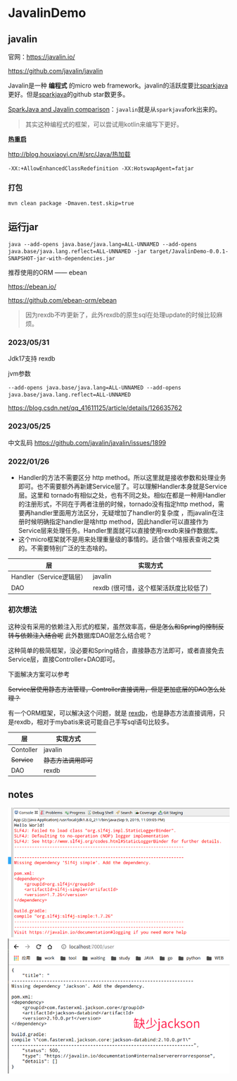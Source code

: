 # JavalinDemo

## javalin

官网：https://javalin.io/

https://github.com/javalin/javalin

Javalin是一种 **编程式** 的micro web framework。javalin的活跃度要比[sparkjava](https://github.com/perwendel/spark)
更好。但是[sparkjava](https://github.com/perwendel/spark)的github star数更多。

[SparkJava and Javalin comparison](https://javalin.io/comparisons/sparkjava)：`javalin`就是从`sparkjava`fork出来的。

> 其实这种编程式的框架，可以尝试用kotlin来编写下更好。

**热重启**

http://blog.houxiaoyi.cn/#/src/Java/热加载

```shell
-XX:+AllowEnhancedClassRedefinition -XX:HotswapAgent=fatjar
```

### 打包

```shell
mvn clean package -Dmaven.test.skip=true
```
## 运行jar

```shell
java --add-opens java.base/java.lang=ALL-UNNAMED --add-opens java.base/java.lang.reflect=ALL-UNNAMED -jar target/JavalinDemo-0.0.1-SNAPSHOT-jar-with-dependencies.jar
```

推荐使用的ORM —— ebean

https://ebean.io/

https://github.com/ebean-orm/ebean

> 因为rexdb不咋更新了，此外rexdb的原生sql在处理update的时候比较麻烦。

### 2023/05/31

Jdk17支持 rexdb

jvm参数

```shell
--add-opens java.base/java.lang=ALL-UNNAMED --add-opens java.base/java.lang.reflect=ALL-UNNAMED 
```

https://blog.csdn.net/qq_41611125/article/details/126635762

### 2023/05/25

中文乱码
https://github.com/javalin/javalin/issues/1899

### 2022/01/26

* Handler的方法不需要区分 http method。所以这里就是接收参数和处理业务即可。也不需要额外再新建Service层了。可以理解Handler本身就是Service层。这里和
  tornado有相似之处，也有不同之处。相似在都是一种用Handler的注册形式，不同在于两者注册的时候，tornado没有指定http
  method，需要再handler里面用方法区分，无疑增加了handler的复杂度
  ，而javalin在注册时候明确指定handler是啥http method，因此handler可以直接作为Service层来处理任务。Handler里面就可以直接使用rexdb来操作数据库。
* 这个micro框架就不是用来处理重量级的事情的。适合做个啥报表查询之类的。不需要特别广泛的生态啥的。

 层                   | 实现方式                    
---------------------|-------------------------
 Handler（Service逻辑层） | javalin                 
 DAO                 | rexdb (很可惜，这个框架活跃度比较低了) 


### 初次想法

这种没有采用的依赖注入形式的框架，虽然效率高，~~但是怎么和Spring的控制反转与依赖注入结合呢~~ 此外数据库DAO层怎么结合呢？

这种简单的极简框架，没必要和Spring结合，直接静态方法即可，或者直接免去Service层，直接Controller+DAO即可。

下面解决方案可以参考

~~Service层使用静态方法管理，Controller直接调用，但是更加底层的DAO怎么处理？~~

有一个ORM框架，可以解决这个问题，就是 [rexdb](https://rexdb.gitee.io/)，也是静态方法直接调用，只是rexdb，相对于mybatis来说可能自己手写sql语句比较多。

 层           | 实现方式         
-------------|--------------
 Contoller   | javalin      
 ~~Service~~ | ~~静态方法调用即可~~ 
 DAO         | rexdb        

## notes

![](./asset/img/slf4j.png)
![](./asset/img/缺少json.png)

